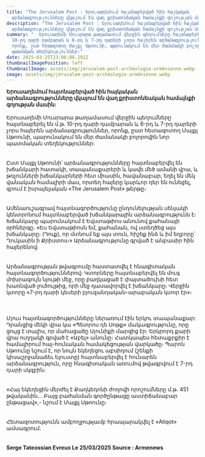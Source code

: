 ```yaml
---
title: "The Jerusalem Post : Երուսաղեմում հայտնաբերված հին հայկական
  արձանագրությունները վկայում են վաղ քրիստոնեական համայնքի գոյության մասին:"
description: "The Jerusalem Post : Երուսաղեմում հայտնաբերված հին հայկական
  արձանագրությունները վկայում են վաղ քրիստոնեական համայնքի գոյության մասին:"
summary: "  Երուսաղեմի Մուսրարա թաղամասում վերջին պեղումները հայտնաբերել են մ.թ.
  10-րդ դարի դամբարան և 6-րդ և 7-րդ դարերի չորս հայերեն արձանագրություններ,
  որոնք, ըստ հետազոտող Մայքլ Սթոունի, պարունակում են մեր ժամանակի բոլորովին նոր
  պատմական տեղեկություններ:"
date: 2025-03-25T23:06:08.291Z
thumbnailImagePosition: left
thumbnailImage: assets/img/jérusalem-post-archéologie-arménienne.webp
image: assets/img/jérusalem-post-archéologie-arménienne.webp
---
```

**Երուսաղեմում հայտնաբերված հին հայկական արձանագրությունները վկայում են վաղ քրիստոնեական համայնքի գոյության մասին:**\
\
Երուսաղեմի Մուսրարա թաղամասում վերջին պեղումները հայտնաբերել են մ.թ. 10-րդ դարի դամբարան և 6-րդ և 7-րդ դարերի չորս հայերեն արձանագրություններ, որոնք, ըստ հետազոտող Մայքլ Սթոունի, պարունակում են մեր ժամանակի բոլորովին նոր պատմական տեղեկություններ:\
\
\
Ըստ Մայքլ Սթոունի՝ արձանագրությունները հայտնաբերվել են խճանկարի հատակի, տապանաքարերի և կավե մեծ ամանի վրա, և թռչունների խճանկարների հետ միասին, հավանաբար, եղել են մեկ վանական համալիրի մաս, որտեղ հայերը կարևոր դեր են ունեցել, գրում է իսրայելական «The Jerusalem Post» թերթը։\
\
\
Ամենաուշագրավ հայտնագործությունը ընդունելության սենյակի կենտրոնում հայտնաբերված խճանկարային արձանագրությունն է։ Խճանկարը պարունակում է Եվստաթիոս անունով քահանայի օրհներգը. «Ես Եվստաթիոսն եմ, քահանան, ով ստեղծեց այս խճանկարը։ (Դուք), որ մտնում եք այս տուն, հիշեք ինձ և իմ եղբորը՝ Ղուկասին ի Քրիստոս։» Արձանագրությունը գրված է անբասիր հին հայերենով։\
\
\
Արձանագրության թվագրումը հաստատվել է հնագիտական ​​հայտնագործություններով։ Կտորները հայտնաբերվել են մուգ մոխրագույն նյութի մեջ, որը բաղկացած է փայտածուխի հետ խառնված լուծույթից, որի մեջ դասավորվել է խճանկարը։ Վերջին կտորը «7-րդ դարի կեսերի բյուզանդական-արաբական կտոր էր»։\
\
\
\
Մյուս հայտնագործությունները ներառում էին երկու տապանաքար: Դրանցից մեկի վրա կա «Պետրոս դե Սոթք» մակագրությունը, որը ցույց է տալիս, որ մահացածը Սյունիքի մարզից էր։ Երկրորդ քարի վրա ուղղակի գրված է «Աբել» անունը։ Հատկապես հետաքրքիր է համալիրում հայ-հունական համակեցության վարկածը։ Պարոն Սթոունը նշում է, որ նույն եկեղեցու աբսիդում (շենքի կիսաշրջանաձեւ ելուստը) հայտնաբերվել է հունարեն արձանագրություն, որը հնագիտական ​​առումով թվագրվում է 7-րդ դարի սկզբին։\
\
\
«Հայ եկեղեցին մերժել է Քաղկեդոնի ժողովի որոշումները մ.թ. 451 թվականին... Բայց բաժանման գործընթացը աստիճանաբար ընթացավ»,- նշում է Մայքլ Սթոունը։\
\
\
Հետազոտությունն ամբողջությամբ հրապարակվել է «Atiqot» ամսագրում.\
\
\
**Serge Tateossian Evreux Le 25/03/2025 Source : Armenews**